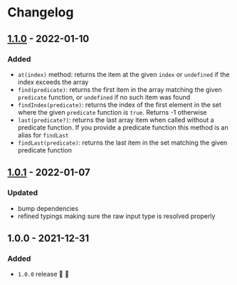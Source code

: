 # Changelog


## [1.1.0](https://github.com/supercharge/arrays/compare/v1.0.1...v1.1.0) - 2022-01-10

### Added
- `at(index)` method: returns the item at the given `index` or `undefined` if the index exceeds the array
- `find(predicate)`: returns the first item in the array matching the given `predicate` function, or `undefined` if no such item was found
- `findIndex(predicate)`: returns the index of the first element in the set where the given `predicate` function is `true`. Returns -1 otherwise
- `last(predicate?)`: returns the last array item when called without a predicate function. If you provide a predicate function this method is an alias for `findLast`
- `findLast(predicate)`: returns the last item in the set matching the given predicate function


## [1.0.1](https://github.com/supercharge/arrays/compare/v1.0.0...v1.0.1) - 2022-01-07

### Updated
- bump dependencies
- refined typings making sure the raw input type is resolved properly


## 1.0.0 - 2021-12-31

### Added
- `1.0.0` release 🚀 🎉
